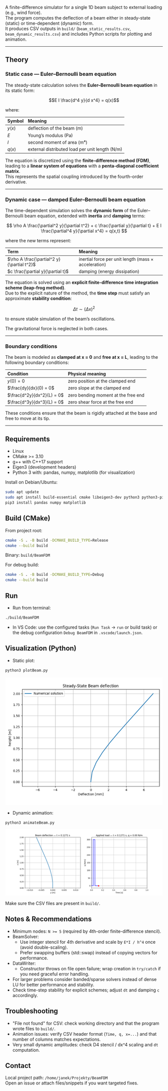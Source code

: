A finite-difference simulator for a single 1D beam subject to external loading (e.g., wind force).  
The program computes the deflection of a beam either in steady-state (static) or time-dependent (dynamic) form.  
It produces CSV outputs in `build/` (`beam_static_results.csv`, `beam_dynamic_results.csv`) and includes Python scripts for plotting and animation.

---

## Theory

### Static case — Euler–Bernoulli beam equation

The steady-state calculation solves the **Euler–Bernoulli beam equation** in its static form:

$$E I \frac{d^4 y}{d x^4} = q(x)$$

where:

| Symbol | Meaning |
|:--------|:---------|
| $y(x)$ | deflection of the beam (m) |
| $E$ | Young’s modulus (Pa) |
| $I$ | second moment of area (m⁴) |
| $q(x)$ | external distributed load per unit length (N/m) |

The equation is discretized using the **finite-difference method (FDM)**, leading to a **linear system of equations** with a **penta-diagonal coefficient matrix**.  
This represents the spatial coupling introduced by the fourth-order derivative.

---

### Dynamic case — damped Euler–Bernoulli beam equation

The time-dependent simulation solves the **dynamic form** of the Euler–Bernoulli beam equation, extended with **inertia** and **damping** terms:

$$
\rho A \frac{\partial^2 y}{\partial t^2} + c \frac{\partial y}{\partial t} + E I \frac{\partial^4 y}{\partial x^4} = q(x,t)
$$

where the new terms represent:

| Term | Meaning |
|:------|:----------|
| $\rho A \frac{\partial^2 y}{\partial t^2}$ | inertial force per unit length (mass × acceleration) |
| $c \frac{\partial y}{\partial t}$ | damping (energy dissipation) |

The equation is solved using an **explicit finite-difference time integration scheme (leap-frog method)**.  
Due to the explicit nature of the method, the **time step** must satisfy an approximate **stability condition**:

$$\Delta t \sim (\Delta x)^2$$

to ensure stable simulation of the beam’s oscillations.

The gravitational force is neglected in both cases.

---

### Boundary conditions

The beam is modeled as **clamped at x = 0** and **free at x = L**, leading to the following boundary conditions:

| Condition | Physical meaning |
|:-----------|:----------------|
| $y(0) = 0$ | zero position at the clamped end |
| $\frac{dy}{dx}(0) = 0$ | zero slope at the clamped end |
| $\frac{d^2y}{dx^2}(L) = 0$ | zero bending moment at the free end |
| $\frac{d^3y}{dx^3}(L) = 0$ | zero shear force at the free end |

These conditions ensure that the beam is rigidly attached at the base and free to move at its tip.

---



## Requirements
- Linux
- CMake >= 3.10
- g++ with C++17 support
- Eigen3 (development headers)
- Python 3 with: pandas, numpy, matplotlib (for visualization)

Install on Debian/Ubuntu:
```bash
sudo apt update
sudo apt install build-essential cmake libeigen3-dev python3 python3-pip
pip3 install pandas numpy matplotlib
```

## Build (CMake)
From project root:
```bash
cmake -S . -B build -DCMAKE_BUILD_TYPE=Release
cmake --build build
```
Binary: `build/BeamFDM`

For debug build:
```bash
cmake -S . -B build -DCMAKE_BUILD_TYPE=Debug
cmake --build build
```

## Run
- Run from terminal:
```bash
./build/BeamFDM
```
- In VS Code: use the configured tasks (`Run Task` → `run` or build task) or the debug configuration `Debug BeamFDM` in `.vscode/launch.json`.

## Visualization (Python)
- Static plot:
```bash
python3 plotBeam.py
```
![Static solution](static_solution.png)

- Dynamic animation:
```bash
python3 animateBeam.py
```
![Dynamic solution](dynamic_solution.png)

Make sure the CSV files are present in `build/`.

## Notes & Recommendations
- Minimum nodes: `N >= 5` (required by 4th-order finite-difference stencil).
- BeamSolver:
  - Use integer stencil for 4th derivative and scale by `E*I / h^4` once (avoid double-scaling).
  - Prefer swapping buffers (std::swap) instead of copying vectors for performance.
- DataWriter:
  - Constructor throws on file open failure; wrap creation in `try/catch` if you need graceful error handling.
- For larger problems consider banded/sparse solvers instead of dense LU for better performance and stability.
- Check time-step stability for explicit schemes; adjust `dt` and damping `c` accordingly.

## Troubleshooting
- "File not found" for CSV: check working directory and that the program wrote files to `build/`.
- Animation issues: verify CSV header format (`Time, q, x=...`) and that number of columns matches expectations.
- Very small dynamic amplitudes: check D4 stencil / dx^4 scaling and `dt` computation.

## Contact
Local project path: `/home/janek/Projekty/BeamFDM`  
Open an issue or attach files/snippets if you want targeted fixes.